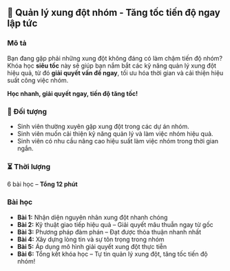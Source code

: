 ## 📌 Quản lý xung đột nhóm - Tăng tốc tiến độ ngay lập tức

### Mô tả  
Bạn đang gặp phải những xung đột không đáng có làm chậm tiến độ nhóm? Khóa học **siêu tốc** này sẽ giúp bạn nắm bắt các kỹ năng quản lý xung đột hiệu quả, từ đó **giải quyết vấn đề ngay**, tối ưu hóa thời gian và cải thiện hiệu suất công việc nhóm. 

**Học nhanh, giải quyết ngay, tiến độ tăng tốc!**

### 🎯 Đối tượng  
- Sinh viên thường xuyên gặp xung đột trong các dự án nhóm.  
- Sinh viên muốn cải thiện kỹ năng quản lý và làm việc nhóm hiệu quả.  
- Sinh viên có nhu cầu nâng cao hiệu suất làm việc nhóm trong thời gian ngắn.  

### ⏳ Thời lượng  
6 bài học – **Tổng 12 phút**

### Bài học  
- **Bài 1:** Nhận diện nguyên nhân xung đột nhanh chóng  
- **Bài 2:** Kỹ thuật giao tiếp hiệu quả – Giải quyết mâu thuẫn ngay từ gốc  
- **Bài 3:** Phương pháp đàm phán – Đạt được thỏa thuận nhanh nhất  
- **Bài 4:** Xây dựng lòng tin và sự tôn trọng trong nhóm  
- **Bài 5:** Áp dụng mô hình giải quyết xung đột thực tiễn  
- **Bài 6:** Tổng kết khóa học – Tự tin quản lý xung đột, tăng tốc tiến độ nhóm!